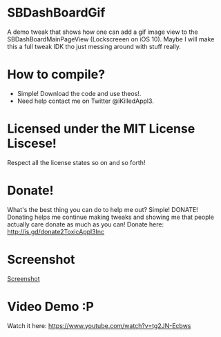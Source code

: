 # SBDashBoardGif
A demo tweak that shows how one can add a gif image view to the SBDashBoardMainPageView (Lockscreeen on iOS 10).
Maybe I will make this a full tweak IDK tho just messing around with stuff really.

# How to compile?
- Simple! Download the code and use theos!.
- Need help contact me on Twitter @iKilledAppl3.

# Licensed under the MIT License Liscese!
Respect all the license states so on and so forth!

# Donate!
What's the best thing you can do to help me out?
Simple! DONATE!
Donating helps me continue making tweaks and showing me that people actually care donate as much as you can!
Donate here: http://is.gd/donate2ToxicAppl3Inc

# Screenshot
[Screenshot](https://raw.githubusercontent.com/iKilledAppl3/SBDashBoardGif/master/Screenshot.png)

# Video Demo  :P
Watch it here: https://www.youtube.com/watch?v=tg2JN-Ecbws
